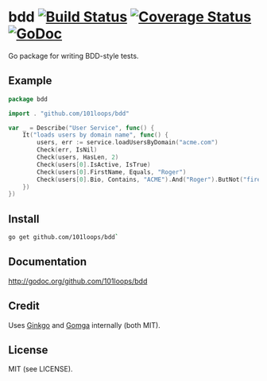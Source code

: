 bdd [![Build Status](https://secure.travis-ci.org/101loops/bdd.png)](https://travis-ci.org/101loops/bdd) [![Coverage Status](https://coveralls.io/repos/101loops/bdd/badge.png)](https://coveralls.io/r/101loops/bdd) [![GoDoc](https://camo.githubusercontent.com/6bae67c5189d085c05271a127da5a4bbb1e8eb2c/68747470733a2f2f676f646f632e6f72672f6769746875622e636f6d2f736d61727479737472656574732f676f636f6e7665793f7374617475732e706e67)](http://godoc.org/github.com/101loops/bdd)
======

Go package for writing BDD-style tests.

## Example
```go
package bdd

import . "github.com/101loops/bdd"

var _ = Describe("User Service", func() {
	It("loads users by domain name", func() {
		users, err := service.loadUsersByDomain("acme.com")
		Check(err, IsNil)
		Check(users, HasLen, 2)
		Check(users[0].IsActive, IsTrue)
		Check(users[0].FirstName, Equals, "Roger")
		Check(users[0].Bio, Contains, "ACME").And("Roger").ButNot("fired")
	})
})
```

## Install
```bash
go get github.com/101loops/bdd`
```

## Documentation
http://godoc.org/github.com/101loops/bdd

## Credit
Uses [Ginkgo](http://onsi.github.io/ginkgo/) and [Gomga](http://onsi.github.io/gomega/) internally (both MIT).

## License
MIT (see LICENSE).
